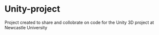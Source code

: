 # Unity-project
Project created to share and collobrate on code for the Unity 3D project at Newcastle University
